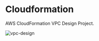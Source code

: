 # Cloudformation

AWS CloudFormation VPC Design Project.

![vpc-design](https://github.com/AlonsoBTech/cloudformation/assets/160416175/336b4f2e-4d32-430c-94a4-7575d674fb66)
